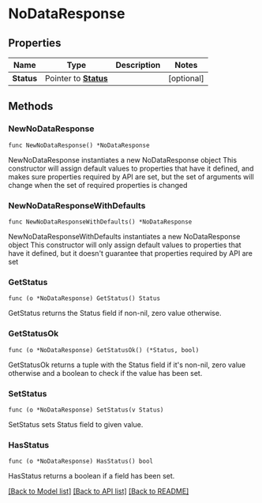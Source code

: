 # NoDataResponse

## Properties

Name | Type | Description | Notes
------------ | ------------- | ------------- | -------------
**Status** | Pointer to [**Status**](Status.md) |  | [optional] 

## Methods

### NewNoDataResponse

`func NewNoDataResponse() *NoDataResponse`

NewNoDataResponse instantiates a new NoDataResponse object
This constructor will assign default values to properties that have it defined,
and makes sure properties required by API are set, but the set of arguments
will change when the set of required properties is changed

### NewNoDataResponseWithDefaults

`func NewNoDataResponseWithDefaults() *NoDataResponse`

NewNoDataResponseWithDefaults instantiates a new NoDataResponse object
This constructor will only assign default values to properties that have it defined,
but it doesn't guarantee that properties required by API are set

### GetStatus

`func (o *NoDataResponse) GetStatus() Status`

GetStatus returns the Status field if non-nil, zero value otherwise.

### GetStatusOk

`func (o *NoDataResponse) GetStatusOk() (*Status, bool)`

GetStatusOk returns a tuple with the Status field if it's non-nil, zero value otherwise
and a boolean to check if the value has been set.

### SetStatus

`func (o *NoDataResponse) SetStatus(v Status)`

SetStatus sets Status field to given value.

### HasStatus

`func (o *NoDataResponse) HasStatus() bool`

HasStatus returns a boolean if a field has been set.


[[Back to Model list]](../README.md#documentation-for-models) [[Back to API list]](../README.md#documentation-for-api-endpoints) [[Back to README]](../README.md)


